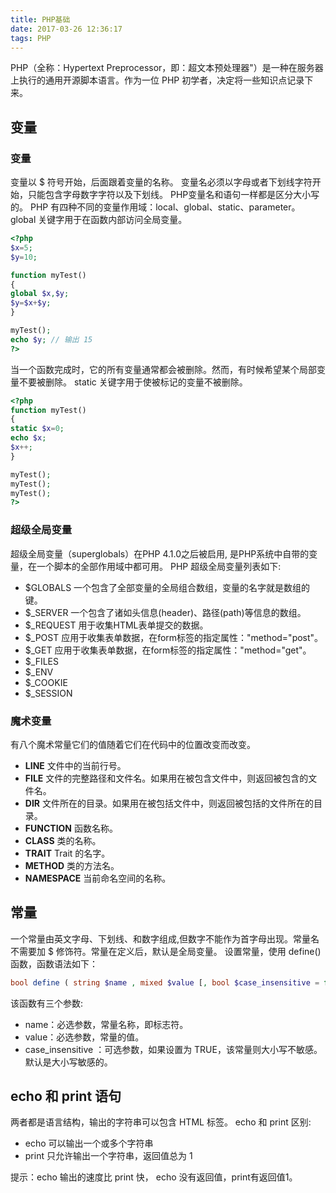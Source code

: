 ```yaml
---
title: PHP基础
date: 2017-03-26 12:36:17
tags: PHP
---
```

PHP（全称：Hypertext Preprocessor，即：超文本预处理器"）是一种在服务器上执行的通用开源脚本语言。作为一位 PHP 初学者，决定将一些知识点记录下来。

## 变量
### 变量
变量以 $ 符号开始，后面跟着变量的名称。
变量名必须以字母或者下划线字符开始，只能包含字母数字字符以及下划线。
PHP变量名和语句一样都是区分大小写的。
PHP 有四种不同的变量作用域：local、global、static、parameter。
global 关键字用于在函数内部访问全局变量。
```php
<?php
$x=5;
$y=10;

function myTest()
{
global $x,$y;
$y=$x+$y;
}

myTest();
echo $y; // 输出 15
?>
```
<!-- more -->
当一个函数完成时，它的所有变量通常都会被删除。然而，有时候希望某个局部变量不要被删除。
static 关键字用于使被标记的变量不被删除。
```php
<?php
function myTest()
{
static $x=0;
echo $x;
$x++;
}

myTest();
myTest();
myTest();
?>
```
### 超级全局变量
超级全局变量（superglobals）在PHP 4.1.0之后被启用, 是PHP系统中自带的变量，在一个脚本的全部作用域中都可用。
PHP 超级全局变量列表如下:
* $GLOBALS  一个包含了全部变量的全局组合数组，变量的名字就是数组的键。
* $_SERVER  一个包含了诸如头信息(header)、路径(path)等信息的数组。
* $_REQUEST  用于收集HTML表单提交的数据。
* $_POST  应用于收集表单数据，在form标签的指定属性："method="post"。
* $_GET  应用于收集表单数据，在form标签的指定属性："method="get"。
* $_FILES
* $_ENV
* $_COOKIE
* $_SESSION

### 魔术变量
有八个魔术常量它们的值随着它们在代码中的位置改变而改变。
* __LINE__ 文件中的当前行号。
* __FILE__ 文件的完整路径和文件名。如果用在被包含文件中，则返回被包含的文件名。
* __DIR__ 文件所在的目录。如果用在被包括文件中，则返回被包括的文件所在的目录。
* __FUNCTION__ 函数名称。
* __CLASS__ 类的名称。
* __TRAIT__ Trait 的名字。
* __METHOD__ 类的方法名。
* __NAMESPACE__ 当前命名空间的名称。


## 常量 
一个常量由英文字母、下划线、和数字组成,但数字不能作为首字母出现。常量名不需要加 $ 修饰符。常量在定义后，默认是全局变量。
设置常量，使用 define() 函数，函数语法如下：
```php
bool define ( string $name , mixed $value [, bool $case_insensitive = false ] )
```
该函数有三个参数:
* name：必选参数，常量名称，即标志符。
* value：必选参数，常量的值。
* case_insensitive ：可选参数，如果设置为 TRUE，该常量则大小写不敏感。默认是大小写敏感的。

## echo 和 print 语句
两者都是语言结构，输出的字符串可以包含 HTML 标签。
echo 和 print 区别:
* echo 可以输出一个或多个字符串
* print 只允许输出一个字符串，返回值总为 1

提示：echo 输出的速度比 print 快， echo 没有返回值，print有返回值1。

